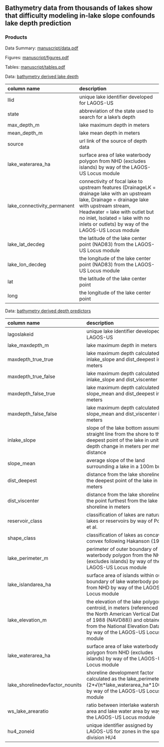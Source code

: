 
<!-- README.md is generated from README.Rmd. Please edit that file -->

## Bathymetry data from thousands of lakes show that difficulty modeling in-lake slope confounds lake depth prediction

### Products

Data Summary: [manuscript/data.pdf](manuscript/data.pdf)

Figures: [manuscript/figures.pdf](manuscript/figures.pdf)

Tables: [manuscript/tables.pdf](manuscript/tables.pdf)

Data: [bathymetry derived lake
depth](data/00_bathy_depth/00_bathy_depth.csv)

| column name                   | description                                                                                                                                                                                                                                                                 |
| :---------------------------- | :-------------------------------------------------------------------------------------------------------------------------------------------------------------------------------------------------------------------------------------------------------------------------- |
| llid                          | unique lake identifier developed for LAGOS-US                                                                                                                                                                                                                               |
| state                         | abbreviation of the state used to search for a lake’s depth                                                                                                                                                                                                                 |
| max\_depth\_m                 | lake maximum depth in meters                                                                                                                                                                                                                                                |
| mean\_depth\_m                | lake mean depth in meters                                                                                                                                                                                                                                                   |
| source                        | url link of the source of depth data                                                                                                                                                                                                                                        |
| lake\_waterarea\_ha           | surface area of lake waterbody polygon from NHD (excludes islands) by way of the LAGOS-US Locus module                                                                                                                                                                      |
| lake\_connectivity\_permanent | connectivity of focal lake to upstream features (DrainageLK = drainage lake with an upstream lake, Drainage = drainage lake with upstream stream, Headwater = lake with outlet but no inlet, Isolated = lake with no inlets or outlets) by way of the LAGOS-US Locus module |
| lake\_lat\_decdeg             | the latitude of the lake center point (NAD83) from the LAGOS-US Locus module                                                                                                                                                                                                |
| lake\_lon\_decdeg             | the longitude of the lake center point (NAD83) from the LAGOS-US Locus module                                                                                                                                                                                               |
| lat                           | the latitude of the lake center point                                                                                                                                                                                                                                       |
| long                          | the longitude of the lake center point                                                                                                                                                                                                                                      |

Data: [bathymetry derived depth
predictors](data/depth_predictors.csv)

| column name                       | description                                                                                                                                                                                                   |
| :-------------------------------- | :------------------------------------------------------------------------------------------------------------------------------------------------------------------------------------------------------------ |
| lagoslakeid                       | unique lake identifier developed for LAGOS-US                                                                                                                                                                 |
| lake\_maxdepth\_m                 | lake maximum depth in meters                                                                                                                                                                                  |
| maxdepth\_true\_true              | lake maximum depth calculated from inlake\_slope and dist\_deepest in meters                                                                                                                                  |
| maxdepth\_true\_false             | lake maximum depth calculated from inlake\_slope and dist\_viscenter                                                                                                                                          |
| maxdepth\_false\_true             | lake maximum depth calculated from slope\_mean and dist\_deepest in meters                                                                                                                                    |
| maxdepth\_false\_false            | lake maximum depth calculated from slope\_mean and dist\_viscenter in meters                                                                                                                                  |
| inlake\_slope                     | slope of the lake bottom assuming a straight line from the shore to the deepest point of the lake in units of depth change in meters per meter distance                                                       |
| slope\_mean                       | average slope of the land surrounding a lake in a 100m buffer                                                                                                                                                 |
| dist\_deepest                     | distance from the lake shoreline to the deepest point of the lake in meters                                                                                                                                   |
| dist\_viscenter                   | distance from the lake shoreline to the point furthest from the lake shoreline in meters                                                                                                                      |
| reservoir\_class                  | classification of lakes are natural lakes or reservoirs by way of Polus et al.                                                                                                                                |
| shape\_class                      | classification of lakes as concave or convex following Hakanson (1977)                                                                                                                                        |
| lake\_perimeter\_m                | perimeter of outer boundary of lake waterbody polygon from the NHD (excludes islands) by way of the LAGOS-US Locus module                                                                                     |
| lake\_islandarea\_ha              | surface area of islands within outer boundary of lake waterbody polygon from NHD by way of the LAGOS-US Locus module                                                                                          |
| lake\_elevation\_m                | the elevation of the lake polygon centroid, in meters (referenced to the North American Vertical Datum of 1988 (NAVD88)) and obtained from the National Elevation Dataset by way of the LAGOS-US Locus module |
| lake\_waterarea\_ha               | surface area of lake waterbody polygon from NHD (excludes islands) by way of the LAGOS-US Locus module                                                                                                        |
| lake\_shorelinedevfactor\_nounits | shoreline development factor calculated as the lake\_perimeter\_m / (2*√(π*lake\_waterarea\_ha\*10000)) by way of the LAGOS-US Locus module                                                                   |
| ws\_lake\_arearatio               | ratio between interlake watershed area and lake water area by way of the LAGOS-US Locus module                                                                                                                |
| hu4\_zoneid                       | unique identifier assigned by LAGOS-US for zones in the spatial division HU4                                                                                                                                  |
